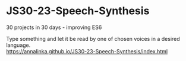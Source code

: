 # JS30-23-Speech-Synthesis
30 projects in 30 days - improving ES6

Type something and let it be read by one of chosen voices in a desired language. \
https://annalinka.github.io/JS30-23-Speech-Synthesis/index.html

